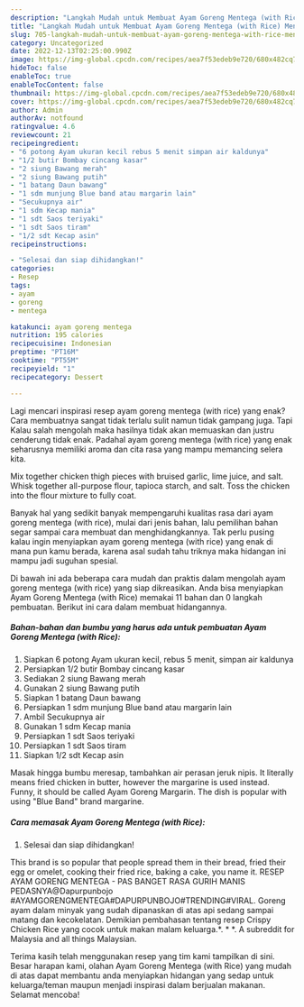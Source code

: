 ```yaml
---
description: "Langkah Mudah untuk Membuat Ayam Goreng Mentega (with Rice) Menu Buka Puas"
title: "Langkah Mudah untuk Membuat Ayam Goreng Mentega (with Rice) Menu Buka Puas"
slug: 705-langkah-mudah-untuk-membuat-ayam-goreng-mentega-with-rice-menu-buka-puas
category: Uncategorized
date: 2022-12-13T02:25:00.990Z
image: https://img-global.cpcdn.com/recipes/aea7f53edeb9e720/680x482cq70/ayam-goreng-mentega-with-rice-foto-resep-utama.jpg
hideToc: false
enableToc: true
enableTocContent: false
thumbnail: https://img-global.cpcdn.com/recipes/aea7f53edeb9e720/680x482cq70/ayam-goreng-mentega-with-rice-foto-resep-utama.jpg
cover: https://img-global.cpcdn.com/recipes/aea7f53edeb9e720/680x482cq70/ayam-goreng-mentega-with-rice-foto-resep-utama.jpg
author: Admin
authorAv: notfound
ratingvalue: 4.6
reviewcount: 21
recipeingredient:
- "6 potong Ayam ukuran kecil rebus 5 menit simpan air kaldunya"
- "1/2 butir Bombay cincang kasar"
- "2 siung Bawang merah"
- "2 siung Bawang putih"
- "1 batang Daun bawang"
- "1 sdm munjung Blue band atau margarin lain"
- "Secukupnya air"
- "1 sdm Kecap mania"
- "1 sdt Saos teriyaki"
- "1 sdt Saos tiram"
- "1/2 sdt Kecap asin"
recipeinstructions:

- "Selesai dan siap dihidangkan!"
categories:
- Resep
tags:
- ayam
- goreng
- mentega

katakunci: ayam goreng mentega 
nutrition: 195 calories
recipecuisine: Indonesian
preptime: "PT16M"
cooktime: "PT55M"
recipeyield: "1"
recipecategory: Dessert

---
```



Lagi mencari inspirasi resep ayam goreng mentega (with rice) yang enak? Cara membuatnya sangat tidak terlalu sulit namun tidak gampang juga. Tapi Kalau salah mengolah maka hasilnya tidak akan memuaskan dan justru cenderung tidak enak. Padahal ayam goreng mentega (with rice) yang enak seharusnya memiliki aroma dan cita rasa yang mampu memancing selera kita.


Mix together chicken thigh pieces with bruised garlic, lime juice, and salt. Whisk together all-purpose flour, tapioca starch, and salt. Toss the chicken into the flour mixture to fully coat.

Banyak hal yang sedikit banyak mempengaruhi kualitas rasa dari ayam goreng mentega (with rice), mulai dari jenis bahan, lalu pemilihan bahan segar sampai cara membuat dan menghidangkannya. Tak perlu pusing kalau ingin menyiapkan ayam goreng mentega (with rice) yang enak di mana pun kamu berada, karena asal sudah tahu triknya maka hidangan ini mampu jadi suguhan spesial.


Di bawah ini ada beberapa cara mudah dan praktis dalam mengolah ayam goreng mentega (with rice) yang siap dikreasikan. Anda bisa menyiapkan Ayam Goreng Mentega (with Rice) memakai 11 bahan dan 0 langkah pembuatan. Berikut ini cara dalam membuat hidangannya.

<!--inarticleads1-->

##### Bahan-bahan dan bumbu yang harus ada untuk pembuatan Ayam Goreng Mentega (with Rice):

1. Siapkan 6 potong Ayam ukuran kecil, rebus 5 menit, simpan air kaldunya
1. Persiapkan 1/2 butir Bombay cincang kasar
1. Sediakan 2 siung Bawang merah
1. Gunakan 2 siung Bawang putih
1. Siapkan 1 batang Daun bawang
1. Persiapkan 1 sdm munjung Blue band atau margarin lain
1. Ambil Secukupnya air
1. Gunakan 1 sdm Kecap mania
1. Persiapkan 1 sdt Saos teriyaki
1. Persiapkan 1 sdt Saos tiram
1. Siapkan 1/2 sdt Kecap asin


Masak hingga bumbu meresap, tambahkan air perasan jeruk nipis. It literally means fried chicken in butter, however the margarine is used instead. Funny, it should be called Ayam Goreng Margarin. The dish is popular with using &#34;Blue Band&#34; brand margarine. 

<!--inarticleads2-->

##### Cara memasak Ayam Goreng Mentega (with Rice):


1. Selesai dan siap dihidangkan!

This brand is so popular that people spread them in their bread, fried their egg or omelet, cooking their fried rice, baking a cake, you name it. RESEP AYAM GORENG MENTEGA - PAS BANGET RASA GURIH MANIS PEDASNYA@Dapurpunbojo #AYAMGORENGMENTEGA#DAPURPUNBOJO#TRENDING#VIRAL. Goreng ayam dalam minyak yang sudah dipanaskan di atas api sedang sampai matang dan kecokelatan. Demikian pembahasan tentang resep Crispy Chicken Rice yang cocok untuk makan malam keluarga.*. * *. A subreddit for Malaysia and all things Malaysian. 

Terima kasih telah menggunakan resep yang tim kami tampilkan di sini. Besar harapan kami, olahan Ayam Goreng Mentega (with Rice) yang mudah di atas dapat membantu anda menyiapkan hidangan yang sedap untuk keluarga/teman maupun menjadi inspirasi dalam berjualan makanan. Selamat mencoba!
